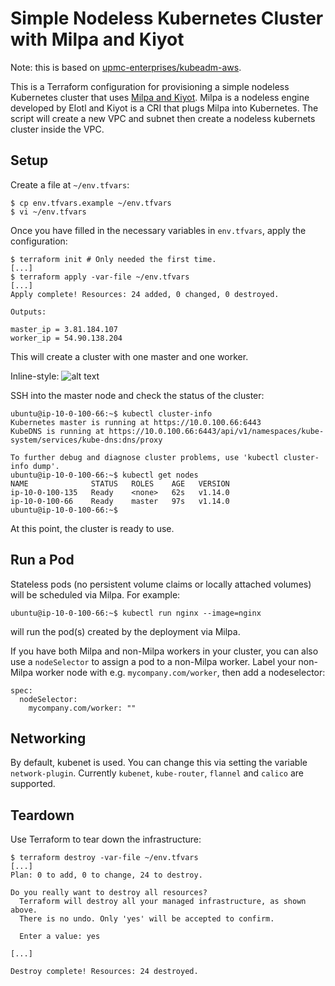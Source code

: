# Simple Nodeless Kubernetes Cluster with Milpa and Kiyot

Note: this is based on [upmc-enterprises/kubeadm-aws](https://github.com/upmc-enterprises/kubeadm-aws).

This is a Terraform configuration for provisioning a simple nodeless Kubernetes cluster that uses [Milpa and Kiyot](https://www.elotl.co/kiyotdocs).  Milpa is a nodeless engine developed by Elotl and Kiyot is a CRI that plugs Milpa into Kubernetes.  The script will create a new VPC and subnet then create a nodeless kubernets cluster inside the VPC.

## Setup

Create a file at `~/env.tfvars`:

```
$ cp env.tfvars.example ~/env.tfvars
$ vi ~/env.tfvars
```

Once you have filled in the necessary variables in `env.tfvars`, apply the configuration:

    $ terraform init # Only needed the first time.
    [...]
    $ terraform apply -var-file ~/env.tfvars
    [...]
    Apply complete! Resources: 24 added, 0 changed, 0 destroyed.

    Outputs:

    master_ip = 3.81.184.107
    worker_ip = 54.90.138.204

This will create a cluster with one master and one worker.

Inline-style: 
![alt text](https://github.com/elotl/kubeadm-aws/blob/master/nodelessk8s-hybrid.png "Nodeless Kubernetes Cluster")


SSH into the master node and check the status of the cluster:

    ubuntu@ip-10-0-100-66:~$ kubectl cluster-info
    Kubernetes master is running at https://10.0.100.66:6443
    KubeDNS is running at https://10.0.100.66:6443/api/v1/namespaces/kube-system/services/kube-dns:dns/proxy

    To further debug and diagnose cluster problems, use 'kubectl cluster-info dump'.
    ubuntu@ip-10-0-100-66:~$ kubectl get nodes
    NAME              STATUS   ROLES    AGE   VERSION
    ip-10-0-100-135   Ready    <none>   62s   v1.14.0
    ip-10-0-100-66    Ready    master   97s   v1.14.0
    ubuntu@ip-10-0-100-66:~$

At this point, the cluster is ready to use.

## Run a Pod

Stateless pods (no persistent volume claims or locally attached volumes) will be scheduled via Milpa. For example:

    ubuntu@ip-10-0-100-66:~$ kubectl run nginx --image=nginx

will run the pod(s) created by the deployment via Milpa.

If you have both Milpa and non-Milpa workers in your cluster, you can also use a `nodeSelector` to assign a pod to a non-Milpa worker. Label your non-Milpa worker node with e.g. `mycompany.com/worker`, then add a nodeselector:

    spec:
      nodeSelector:
        mycompany.com/worker: ""

## Networking

By default, kubenet is used. You can change this via setting the variable `network-plugin`. Currently `kubenet`, `kube-router`, `flannel` and `calico` are supported.

## Teardown

Use Terraform to tear down the infrastructure:

    $ terraform destroy -var-file ~/env.tfvars
    [...]
    Plan: 0 to add, 0 to change, 24 to destroy.

    Do you really want to destroy all resources?
      Terraform will destroy all your managed infrastructure, as shown above.
      There is no undo. Only 'yes' will be accepted to confirm.

      Enter a value: yes

    [...]

    Destroy complete! Resources: 24 destroyed.
